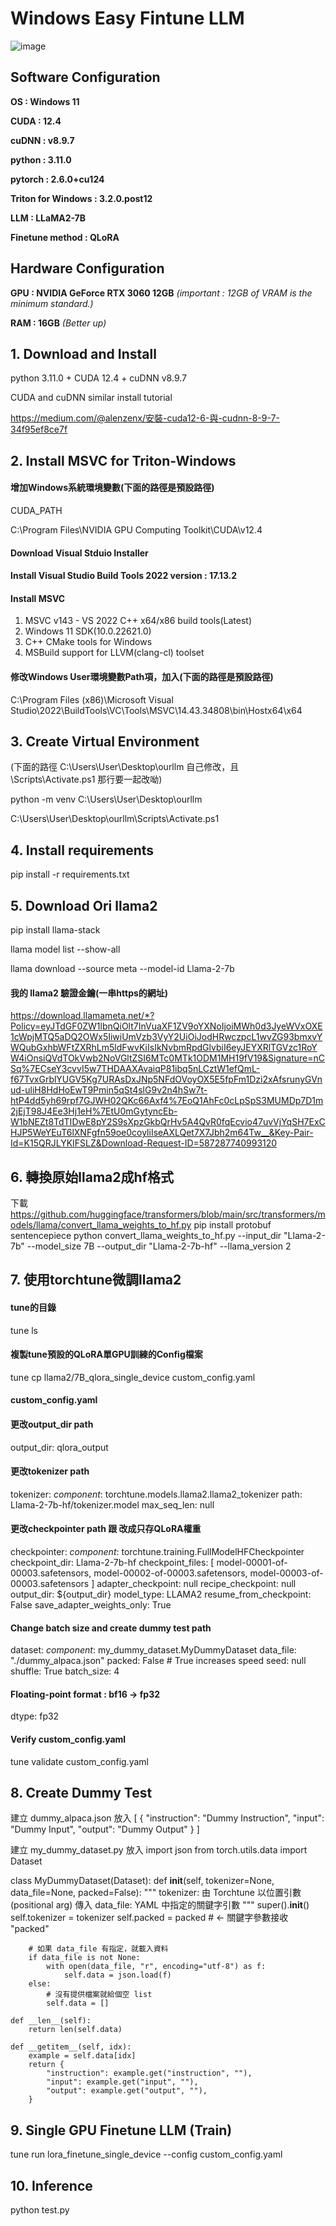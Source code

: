 # Windows Easy Fintune LLM
![image](https://github.com/alenzenx/WindowsEasyFintuneLLM/blob/main/goodjob.jpg)

## **Software Configuration**

**OS : Windows 11**

**CUDA : 12.4**

**cuDNN : v8.9.7**

**python : 3.11.0**

**pytorch : 2.6.0+cu124**

**Triton for Windows : 3.2.0.post12**

**LLM : LLaMA2-7B**

**Finetune method : QLoRA**

## **Hardware Configuration**

**GPU : NVIDIA GeForce RTX 3060 12GB** *(important : 12GB of VRAM is the minimum standard.)*

**RAM : 16GB** *(Better up)*

## **1. Download and Install**
python 3.11.0 + CUDA 12.4 + cuDNN v8.9.7

CUDA and cuDNN similar install tutorial 

https://medium.com/@alenzenx/安裝-cuda12-6-與-cudnn-8-9-7-34f95ef8ce7f

## **2. Install MSVC for Triton-Windows**
#### 增加Windows系統環境變數(下面的路徑是預設路徑)
CUDA_PATH

C:\Program Files\NVIDIA GPU Computing Toolkit\CUDA\v12.4

#### Download Visual Stduio Installer
#### Install Visual Studio Build Tools 2022 version : 17.13.2
#### Install MSVC
1. MSVC v143 - VS 2022 C++ x64/x86 build tools(Latest)
2. Windows 11 SDK(10.0.22621.0)
3. C++ CMake tools for Windows
4. MSBuild support for LLVM(clang-cl) toolset 

#### 修改Windows User環境變數Path項，加入(下面的路徑是預設路徑)
C:\Program Files (x86)\Microsoft Visual Studio\2022\BuildTools\VC\Tools\MSVC\14.43.34808\bin\Hostx64\x64

## **3. Create Virtual Environment**
(下面的路徑 C:\Users\User\Desktop\ourllm 自己修改，且 \Scripts\Activate.ps1 那行要一起改呦)

python -m venv C:\Users\User\Desktop\ourllm

C:\Users\User\Desktop\ourllm\Scripts\Activate.ps1

## **4. Install requirements**
pip install -r requirements.txt

## **5. Download Ori llama2**
pip install llama-stack

llama model list --show-all

llama download --source meta --model-id Llama-2-7b

#### 我的 llama2 驗證金鑰(一串https的網址)
https://download.llamameta.net/*?Policy=eyJTdGF0ZW1lbnQiOlt7InVuaXF1ZV9oYXNoIjoiMWh0d3JyeWVxOXE1cWpjMTQ5aDQ2OWx5IiwiUmVzb3VyY2UiOiJodHRwczpcL1wvZG93bmxvYWQubGxhbWFtZXRhLm5ldFwvKiIsIkNvbmRpdGlvbiI6eyJEYXRlTGVzc1RoYW4iOnsiQVdTOkVwb2NoVGltZSI6MTc0MTk1ODM1MH19fV19&Signature=nCSq%7ECseY3cvvI5w7THDAAXAvaiqP81ibq5nLCztW1efQmL-f67TvxGrblYUGV5Kg7URAsDxJNp5NFdOVoyOX5E5fpFm1Dzi2xAfsrunyGVnud-uliH8HdHoEwT9Pmin5qSt4slG9v2n4hSw7t-htP4dd5yh69rpf7GJWH02QKc66Axf4%7EoQ1AhFc0cLpSpS3MUMDp7D1m2jEjT98J4Ee3Hj1eH%7EtU0mGytyncEb-W1bNEZt8TdTIDwE8pY2S9sXpzGkbQrHv5A4QvR0fqEcvio47uvVjYqSH7ExCHJP5WeYEuT6lXNFgfn59oe0coyliIseAXLQet7X7Jbh2m64Tw__&Key-Pair-Id=K15QRJLYKIFSLZ&Download-Request-ID=587287740993120

## **6. 轉換原始llama2成hf格式**
下載 https://github.com/huggingface/transformers/blob/main/src/transformers/models/llama/convert_llama_weights_to_hf.py
pip install protobuf sentencepiece
python convert_llama_weights_to_hf.py --input_dir "Llama-2-7b" --model_size 7B --output_dir "Llama-2-7b-hf" --llama_version 2

## **7. 使用torchtune微調llama2**
#### tune的目錄
tune ls

#### 複製tune預設的QLoRA單GPU訓練的Config檔案
tune cp llama2/7B_qlora_single_device custom_config.yaml

#### custom_config.yaml
#### 更改output_dir path
output_dir: qlora_output

#### 更改tokenizer path
tokenizer:
  _component_: torchtune.models.llama2.llama2_tokenizer
  path: Llama-2-7b-hf/tokenizer.model
  max_seq_len: null

#### 更改checkpointer path 跟 改成只存QLoRA權重
checkpointer:
  _component_: torchtune.training.FullModelHFCheckpointer
  checkpoint_dir: Llama-2-7b-hf
  checkpoint_files: [
    model-00001-of-00003.safetensors,
    model-00002-of-00003.safetensors,
    model-00003-of-00003.safetensors
  ]
  adapter_checkpoint: null
  recipe_checkpoint: null
  output_dir: ${output_dir}
  model_type: LLAMA2
resume_from_checkpoint: False
save_adapter_weights_only: True

#### Change batch size and create dummy test path
dataset:
  _component_: my_dummy_dataset.MyDummyDataset
  data_file: "./dummy_alpaca.json"
  packed: False  # True increases speed
seed: null
shuffle: True
batch_size: 4

#### Floating-point format : bf16 -> fp32
dtype: fp32

#### Verify custom_config.yaml
tune validate custom_config.yaml

## **8. Create Dummy Test**
建立 dummy_alpaca.json
放入
[
    {
      "instruction": "Dummy Instruction",
      "input": "Dummy Input",
      "output": "Dummy Output"
    }
]

建立 my_dummy_dataset.py
放入
import json
from torch.utils.data import Dataset

class MyDummyDataset(Dataset):
    def __init__(self, tokenizer=None, data_file=None, packed=False):
        """
        tokenizer: 由 Torchtune 以位置引數 (positional arg) 傳入
        data_file: YAML 中指定的關鍵字引數
        """
        super().__init__()
        self.tokenizer = tokenizer
        self.packed = packed  # <- 關鍵字參數接收 "packed"

        # 如果 data_file 有指定，就載入資料
        if data_file is not None:
            with open(data_file, "r", encoding="utf-8") as f:
                self.data = json.load(f)
        else:
            # 沒有提供檔案就給個空 list
            self.data = []

    def __len__(self):
        return len(self.data)

    def __getitem__(self, idx):
        example = self.data[idx]
        return {
            "instruction": example.get("instruction", ""),
            "input": example.get("input", ""),
            "output": example.get("output", ""),
        }

## **9. Single GPU Finetune LLM (Train)**
tune run lora_finetune_single_device --config custom_config.yaml

## **10. Inference**
python test.py